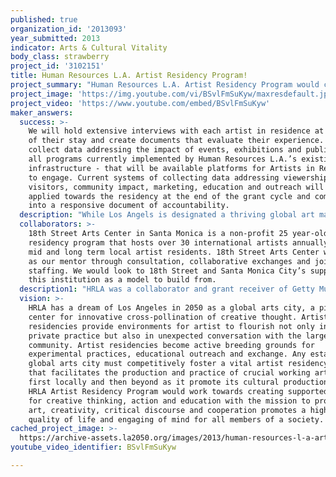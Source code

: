 ```yaml
---
published: true
organization_id: '2013093'
year_submitted: 2013
indicator: Arts & Cultural Vitality
body_class: strawberry
project_id: '3102151'
title: Human Resources L.A. Artist Residency Program!
project_summary: "Human Resources L.A. Artist Residency Program would create Los Angeles' first centrally focused artist residency to hosts L.A. based artists and actively work to support their surrounding communities. Although there are several Artist residencies currently in place that support international artist in L.A. there is yet to be a program that serves L.A. locally. \r\n\r\nBy hosting 6 artists in the coming year Human Resources L.A. (HRLA) would act as a frame for a diverse set of vital yet under supported artist practices already occurring in Los Angeles. Each artist would be given studio space, a stipend and be asked to contribute to a public program that engages the city of Los Angeles. The residency would promote exchange between these co-occurring artist practices as well as foster educational and community impact; contextualizing the work in a non-commercial environment in order to bring global attention to the city of Los Angels as an international arena for culture and the arts. \r\n\r\nOur goal in supporting our residents would be to create an exceptional environment in which to further personal practices while engaging them in HRLA’s existing community and beyond. Community outreach will be activated by facilitating exhibition, performance, publication and symposium inside our existing Chinatown gallery space and institutional frame as well as activating our partners – including major institutions, galleries and fellow artist-run spaces. \r\n\r\nPart of our effort would be to extend geographical bridges between the artist communities established on the west side of L.A. in the last 25 years – Santa Monica, Venice beach, Culver City – and the new migrations east – Chinatown artist run space already in close collaboration with HRLA including K-Chung Radio, Ooga Booga, Machine Projects in Echo Park, Night Gallery. \r\n\r\n\r\n"
project_image: 'https://img.youtube.com/vi/BSvlFmSuKyw/maxresdefault.jpg'
project_video: 'https://www.youtube.com/embed/BSvlFmSuKyw'
maker_answers:
  success: >-
    We will hold extensive interviews with each artist in residence at the end
    of their stay and create documents that evaluate their experience. We will
    collect data addressing the impact of events, exhibitions and publications -
    all programs currently implemented by Human Resources L.A.’s existing
    infrastructure - that will be available platforms for Artists in Residence
    to engage. Current systems of collecting data addressing viewership,
    visitors, community impact, marketing, education and outreach will be
    applied towards the residency at the end of the grant cycle and complied
    into a responsive document of accountability. 
  description: "While Los Angels is designated a thriving global art market it is now just approaching designation as a global arts city. Recently initiated endeavors including PST 2012, the first L.A. Biennial at Hammer Museum and upcoming PST 2017 are placing Los Angeles as a powerful center for culture and the arts on the international stage. A  artist residency, which surprisingly Los Angeles does not yet have, would act as an important platform to support generation of high caliber artist works, discourse and exchange. This residency could grow to support a cross section of arts institutions within Los Angeles and artists working within them through concerted participation. \r\n\r\nThrough our participation with 18th Street Arts Center in Santa Monica, Southern California’s largest artist residency program, we would hope to create public art works that tie together the larger geographical landscape of Los Angeles. In December 2015 the L.A. City Metro is scheduled to open it’s Bergamont Station and 17th Street Stations completing a long awaited thoroughfare connecting central Los Angeles to the west side. 18th Street is an early partner with Metro to select public arts commissions designated for these new transit sites. Meanwhile, HRLA is only blocks away form the existing Chinatown station. Both institutions would like to partner to implement a public arts program in collaborated effort with Metro in the future. Our focus would be to engage the ridership of Metro and support artists’ projects that address the unique geographical web that is Los Angeles.\r\n\r\nThese geographical bridges would parallel generational bridges and serve to elaborate upon the rich history of 18th Street Arts Center and it’s support of an older generation of west side artists by creating platforms for exchange between the two residencies. Both 18th Street and HRLA have existing exhibition venues and publication presidents that can support the public extension of work produced from these exchanges.\r\n\r\nThe core immediate audience and community for Human Resources are artists and art appreciators living on the east side of Los Angeles. This community is diverse in terms of age, race, gender and socio-economic status with community members ranging from the early-20s to their mid-60s. The Artist residency program would allow us to continue to grow this community and extend it further out into the public sphere."
  collaborators: >-
    18th Street Arts Center in Santa Monica is a non-profit 25 year-old artist
    residency program that hosts over 30 international artists annually and 20
    mid and long term local artist residents. 18th Street Arts Center would act
    as our mentor through consultation, collaborative exchanges and joint
    staffing. We would look to 18th Street and Santa Monica City’s support of
    this institution as a model to build from. 
  description1: "HRLA was a collaborator and grant receiver of Getty Museum for PST festival 2012, We have collaborated with REDCAT Gallery, UC Riverside, CalArts, LAND, Machine Projects on cooperative programs. Human Resources is a team of creative individuals, whose mission is to broaden public engagement with contemporary and conceptual art. Our organization emphasizes underexposed modes of expression and interdisciplinary arts practices that do not fit easily within existing institutionalized structures.\r\n\r\nHuman Resources was identified by the Los Angeles Weekly in 2012 as one of the city's \"most dynamic arts venues.\" We foster active public appreciation of performative, participatory and multi-disciplinary art practices by encouraging maximum community access. Events are free or very low cost. Members of our broad community generate exhibitions, performances and readings - artists who attend our events are encouraged to bring proposals to directing members. Our programming procedures encourage direct conversation with artists, musicians and writers in order to educate our audiences about our mission. These conversations also shape our understanding of the needs of artists working in non-commercial and experimental paradigms. \r\n\r\nHuman Resources serves as an important point of convergence for diverse and sometimes disparate art communities. We offer regular platforms for conversation and idea-sharing in order to promote the sustainability of non-traditional art forms. We nurture the kinds of artistic intelligence produced by working closely with different artistic communities - such as that of experimental music and performance art. We have also collaborated with other art spaces and events, including Pacific Standard Time, Silvershed's Collective show, fundraisers and events for Les Figues Press and Darin Klein's Box of Books, and the Chinatown Perform!Now! Festival.  We continue to provide a substantial venue for large events, installations, video screenings, music performance, performance art and hybrid events in the Chinatown area of Los Angeles. \r\n\r\n"
  vision: >-
    HRLA has a dream of Los Angeles in 2050 as a global arts city, a pioneer and
    center for innovative cross-pollination of creative thought. Artist
    residencies provide environments for artist to flourish not only in their
    private practice but also in unexpected conversation with the larger
    community. Artist residencies become active breeding grounds for
    experimental practices, educational outreach and exchange. Any established
    global arts city must competitively foster a vital artist residency program
    that facilitates the production and practice of crucial working artists
    first locally and then beyond as it promote its cultural production abroad.
    HRLA Artist Residency Program would work towards creating supported space
    for creative thinking, action and education with the mission to prove that
    art, creativity, critical discourse and cooperation promotes a higher
    quality of life and engaging of mind for all members of a society. 
cached_project_image: >-
  https://archive-assets.la2050.org/images/2013/human-resources-l-a-artist-residency-program/img.youtube.com/vi/BSvlFmSuKyw/maxresdefault.jpg
youtube_video_identifier: BSvlFmSuKyw

---
```

